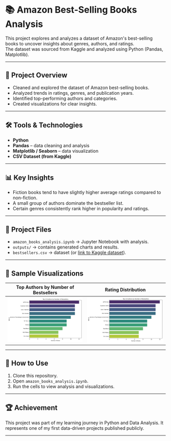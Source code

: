 # 📚 Amazon Best-Selling Books Analysis

This project explores and analyzes a dataset of Amazon's best-selling books to uncover insights about genres, authors, and ratings.  
The dataset was sourced from Kaggle and analyzed using Python (Pandas, Matplotlib).

---

## 🔎 Project Overview
- Cleaned and explored the dataset of Amazon best-selling books.  
- Analyzed trends in ratings, genres, and publication years.  
- Identified top-performing authors and categories.  
- Created visualizations for clear insights.  

---

## 🛠️ Tools & Technologies
- **Python**  
- **Pandas** – data cleaning and analysis  
- **Matplotlib / Seaborn** – data visualization  
- **CSV Dataset (from Kaggle)**  

---

## 📊 Key Insights
- Fiction books tend to have slightly higher average ratings compared to non-fiction.  
- A small group of authors dominate the bestseller list.  
- Certain genres consistently rank higher in popularity and ratings.  

---

## 📂 Project Files
- `amazon_books_analysis.ipynb` → Jupyter Notebook with analysis.  
- `outputs/` → contains generated charts and results.  
- `bestsellers.csv` → dataset (or [link to Kaggle dataset](https://www.kaggle.com/)).  

---

## 📸 Sample Visualizations
| Top Authors by Number of Bestsellers | Rating Distribution |
|--------------------------------------|----------------------|
| ![Top Authors](outputs/top_authors.png) | ![Ratings](outputs/top_authors.png) |

---

## 🚀 How to Use
1. Clone this repository.  
2. Open `amazon_books_analysis.ipynb`.  
3. Run the cells to view analysis and visualizations.  

---

## 🏆 Achievement
This project was part of my learning journey in Python and Data Analysis. It represents one of my first data-driven projects published publicly.  

---

